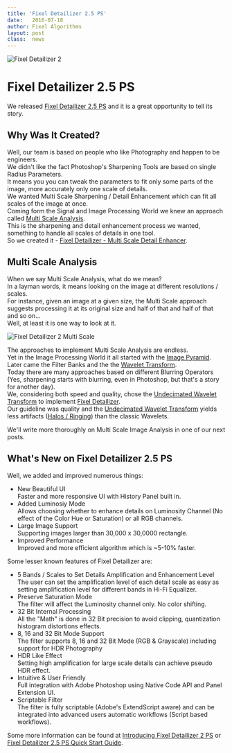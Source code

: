 ```yaml
---
title: 'Fixel Detailizer 2.5 PS'
date: 	2016-07-18
author: Fixel Algorithms
layout: post
class:  news
---
```

![Fixel Detailizer 2][1]

# Fixel Detailizer 2.5 PS

We released [Fixel Detailizer 2.5 PS][2] and it is a great opportunity to tell its story.

## Why Was It Created?
Well, our team is based on people who like Photography and happen to be engineers.  
We didn't like the fact Photoshop's Sharpening Tools are based on single Radius Parameters.  
It means you you can tweak the parameters to fit only some parts of the image, more accurately only one scale of details.  
We wanted Multi Scale Sharpening / Detail Enhancement which can fit all scales of the image at once.  
Coming form the Signal and Image Processing World we knew an approach called [Multi Scale Analysis][3].  
This is the sharpening and detail enhancement process we wanted, something to handle all scales of details in one tool.  
So we created it - [Fixel Detailizer - Multi Scale Detail Enhancer][2].

## Multi Scale Analysis
When we say Multi Scale Analysis, what do we mean?  
In a layman words, it means looking on the image at different resolutions / scales.  
For instance, given an image at a given size, the Multi Scale approach suggests processing it at its original size and half of that and half of that and so on...  
Well, at least it is one way to look at it.  


![Fixel Detailizer 2 Multi Scale][4]  


The approaches to implement Multi Scale Analysis are endless.  
Yet in the Image Processing World it all started with the [Image Pyramid][5].  
Later came the Filter Banks and the the [Wavelet Transform][6].  
Today there are many approaches based on different Blurring Operators (Yes, sharpening starts with blurring, even in Photoshop, but that's a story for another day).    
We, considering both speed and quality, chose the [Undecimated Wavelet Transform][6] to implement [Fixel Detailizer][2].    
Our guideline was quality and the [Undecimated Wavelet Transform][6] yields less artifacts ([Halos / Ringing][7]) than the classic Wavelets.    

We'll write more thoroughly on Multi Scale Image Analysis in one of our next posts.

## What's New on Fixel Detailizer 2.5 PS
Well, we added and improved numerous things:

 * New Beautiful UI  
Faster and more responsive UI with History Panel built in.
 * Added Luminosiy Mode  
Allows choosing whether to enhance details on Luminosity Channel (No effect of the Color Hue or Saturation) or all RGB channels.
 * Large Image Support  
Supporting images larger than 30,000 x 30,0000 rectangle.
 * Improved Performance  
Improved and more efficient algorithm which is ~5-10% faster.

Some lesser known features of Fixel Detailizer are:

 * 5 Bands / Scales to Set Details Amplification and Enhancement Level  
The user can set the amplification level of each detail scale as easy as setting amplification level for different bands in Hi-Fi Equalizer.
 * Preserve Saturation Mode  
The filter will affect the Luminosity channel only. No color shifting.
 * 32 Bit Internal Processing  
All the "Math" is done in 32 Bit precision to avoid clipping, quantization histogram distortions effects.
 * 8, 16 and 32 Bit Mode Support  
The filter supports 8, 16 and 32 Bit Mode (RGB & Grayscale) including support for HDR Photography
 * HDR Like Effect  
Setting high amplification for large scale details can achieve pseudo HDR effect.
 * Intuitive & User Friendly  
Full integration with Adobe Photoshop using Native Code API and Panel Extension UI.
 * Scriptable Filter  
The filter is fully scriptable (Adobe's ExtendScript aware) and can be integrated into advanced users automatic workflows (Script based workflows).

Some more information can be found at [Introducing Fixel Detailizer 2 PS][8] or [Fixel Detailizer 2.5 PS Quick Start Guide][9].


  [1]: {{site.baseurl}}/news/images/FixelDetailizer2Icon150px.png "Fixel Detailizer 2"
  [2]: http://fixelalgorithms.co/products/detailizer/
  [3]: https://en.wikipedia.org/wiki/Multiresolution_analysis
  [4]: {{site.baseurl}}/news/images/FixelDetailizerScales004.png "Fixel Detailizer 2 Multi Scale"
  [5]: https://en.wikipedia.org/wiki/Pyramid_(image_processing)
  [6]: https://en.wikipedia.org/wiki/Stationary_wavelet_transform
  [7]: https://en.wikipedia.org/wiki/Ringing_artifacts
  [8]: http://www.davidebarranca.com/2014/07/introducing-fixel-detailizer/
  [9]: http://fixelalgorithms.co/products/detailizer/pdf/Fixel%20Detailizer%202.5%20PS%20QuickStart.pdf